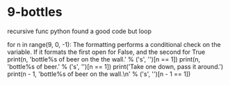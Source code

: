 # 9-bottles
recursive func python
found a good code but loop

for n in range(9, 0, -1):
 The formatting performs a conditional check on the variable.
 If it formats the first open for False, and the second for True
print(n, 'bottle%s of beer on the the wall.' % ('s', '')[n == 1])
print(n, 'bottle%s of beer.' % ('s', '')[n == 1])
print('Take one down, pass it around.')
print(n - 1, 'bottle%s of beer on the wall.\n' % ('s', '')[n - 1 == 1])
